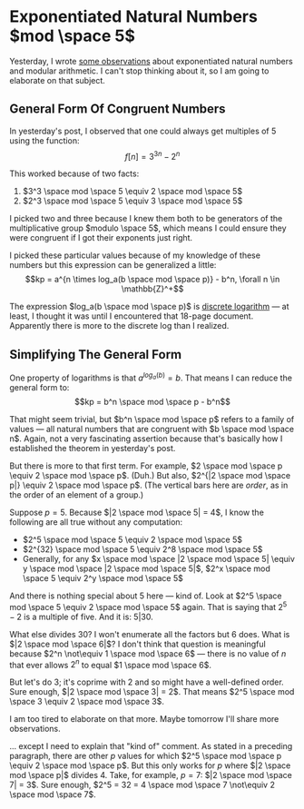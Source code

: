 # Exponentiated Natural Numbers $mod \space 5$
Yesterday, I wrote [some observations](./2024-05-13_number-theory.md) about exponentiated natural numbers and modular arithmetic. I can't stop thinking about it, so I am going to elaborate on that subject.

## General Form Of Congruent Numbers
In yesterday's post, I observed that one could always get multiples of 5 using the function:
$$f[n] = 3^{3n} - 2^n$$

This worked because of two facts:
1. $3^3 \space mod \space 5 \equiv 2 \space mod \space 5$
2. $2^3 \space mod \space 5 \equiv 3 \space mod \space 5$

I picked two and three because I knew them both to be generators of the multiplicative group $modulo \space 5$, which means I could ensure they were congruent if I got their exponents just right.

I picked these particular values because of my knowledge of these numbers but this expression can be generalized a little:
$$kp = a^{n \times log_a(b \space mod \space p)} - b^n, \forall n \in \mathbb{Z}^+$$

The expression $log_a(b \space mod \space p)$ is [discrete logarithm](https://math.mit.edu/classes/18.783/2022/LectureNotes9.pdf) — at least, I thought it was until I encountered that 18-page document. Apparently there is more to the discrete log than I realized.

## Simplifying The General Form
One property of logarithms is that $a^{log_a(b)} = b$. That means I can reduce the general form to:
$$kp = b^n \space mod \space p - b^n$$

That might seem trivial, but $b^n \space mod \space p$ refers to a family of values — all natural numbers that are congruent with $b \space mod \space n$. Again, not a very fascinating assertion because that's basically how I established the theorem in yesterday's post.

But there is more to that first term. For example, $2 \space mod \space p \equiv 2 \space mod \space p$. (Duh.) But also, $2^{|2 \space mod \space p|} \equiv 2 \space mod \space p$. (The vertical bars here are _order_, as in the order of an element of a group.)

Suppose $p = 5$. Because $|2 \space mod \space 5| = 4$, I know the following are all true without any computation:
- $2^5 \space mod \space 5 \equiv 2 \space mod \space 5$
- $2^{32} \space mod \space 5 \equiv 2^8 \space mod \space 5$
- Generally, for any $x \space mod \space |2 \space mod \space 5| \equiv y \space mod \space |2 \space mod \space 5|$, $2^x \space mod \space 5 \equiv 2^y \space mod \space 5$

And there is nothing special about 5 here — kind of. Look at $2^5 \space mod \space 5 \equiv 2 \space mod \space 5$ again. That is saying that $2^5 - 2$ is a multiple of five. And it is: $5 | 30$.

What else divides 30? I won't enumerate all the factors but 6 does. What is $|2 \space mod \space 6|$? I don't think that question is meaningful because $2^n \not\equiv 1 \space mod \space 6$  — there is no value of $n$ that ever allows $2^n$ to equal $1 \space mod \space 6$.

But let's do 3; it's coprime with 2 and so might have a well-defined order. Sure enough, $|2 \space mod \space 3| = 2$. That means $2^5 \space mod \space 3 \equiv 2 \space mod \space 3$.

I am too tired to elaborate on that more. Maybe tomorrow I'll share more observations.

... except I need to explain that "kind of" comment. As stated in a preceding paragraph, there are other $p$ values for which $2^5 \space mod \space p \equiv 2 \space mod \space p$. But this only works for $p$ where $|2 \space mod \space p|$ divides 4. Take, for example, $p = 7$: $|2 \space mod \space 7| = 3$. Sure enough, $2^5 = 32 = 4 \space mod \space 7 \not\equiv 2 \space mod \space 7$.